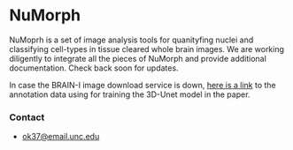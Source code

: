 # NuMorph #

NuMoprh is a set of image analysis tools for quanityfing nuclei and classifying cell-types in tissue cleared whole brain images. We are working diligently to integrate all the pieces of NuMorph and provide additional documentation. Check back soon for updates. 

In case the BRAIN-I image download service is down, [here is a link] to the annotation data using for training the 3D-Unet model in the paper.

### Contact ###
* ok37@email.unc.edu

[here is a link]: https://bitbucket.org/steinlabunc/numorph/downloads/3DNucleiTracingData.zip